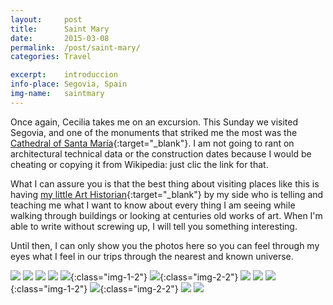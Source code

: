 ```yaml
---
layout:		post
title:		Saint Mary
date:		2015-03-08
permalink: 	/post/saint-mary/
categories:	Travel

excerpt: 	introduccion
info-place: Segovia, Spain
img-name:	saintmary
---
```


Once again, Cecilia takes me on an excursion. This Sunday we visited Segovia, and one of the monuments that striked me the most was the [Cathedral of Santa María](https://en.wikipedia.org/wiki/Segovia_Cathedral){:target="_blank"}. I am not going to rant on architectural technical data or the construction dates because I would be cheating or copying it from Wikipedia: just clic the link for that.

What I can assure you is that the best thing about visiting places like this is having [my little Art Historian](https://www.instagram.com/mynamesce/){:target="_blank"} by my side who is telling and teaching me what I want to know about every thing I am seeing while walking through buildings or looking at  centuries old works of art. When I'm able to write without screwing up, I will tell you something interesting.

Until then, I can only show you the photos here so you can feel through my eyes what I feel in our trips through the nearest and known universe.

<div class="gallery" markdown="1">

![]({{site.url}}/assets{{page.permalink}}{{page.img-name}}07.jpg)
![]({{site.url}}/assets{{page.permalink}}{{page.img-name}}02.jpg)
![]({{site.url}}/assets{{page.permalink}}{{page.img-name}}03.jpg)
![]({{site.url}}/assets{{page.permalink}}{{page.img-name}}04.jpg)
![]({{site.url}}/assets{{page.permalink}}{{page.img-name}}11.jpg){:class="img-1-2"}
![]({{site.url}}/assets{{page.permalink}}{{page.img-name}}12.jpg){:class="img-2-2"}
![]({{site.url}}/assets{{page.permalink}}{{page.img-name}}05.jpg)
![]({{site.url}}/assets{{page.permalink}}{{page.img-name}}06.jpg)
![]({{site.url}}/assets{{page.permalink}}{{page.img-name}}01.jpg){:class="img-1-2"}
![]({{site.url}}/assets{{page.permalink}}{{page.img-name}}08.jpg){:class="img-2-2"}
![]({{site.url}}/assets{{page.permalink}}{{page.img-name}}09.jpg)
![]({{site.url}}/assets{{page.permalink}}{{page.img-name}}10.jpg)

</div>